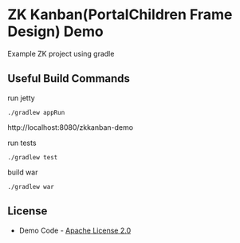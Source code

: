# ZK Kanban(PortalChildren Frame Design) Demo

Example ZK project using gradle

## Useful Build Commands

run jetty
```
./gradlew appRun
```

http://localhost:8080/zkkanban-demo

run tests
```
./gradlew test
```

build war
```
./gradlew war
```

## License
* Demo Code - [Apache License 2.0](http://www.apache.org/licenses/LICENSE-2.0)